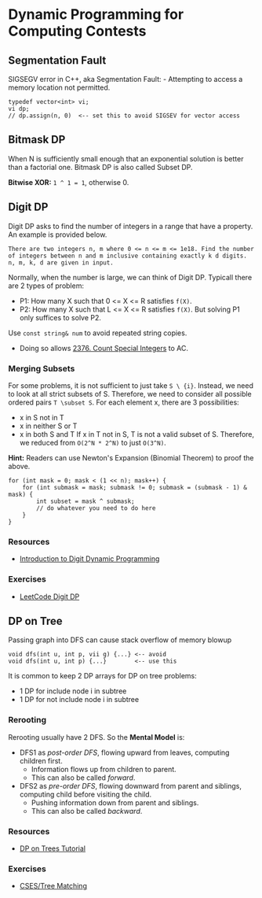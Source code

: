 # Dynamic Programming for Computing Contests

## Segmentation Fault
SIGSEGV error in C++, aka Segmentation Fault: 
    - Attempting to access a memory location not permitted.
```
typedef vector<int> vi;
vi dp;
// dp.assign(n, 0)  <-- set this to avoid SIGSEV for vector access
```

## Bitmask DP
When N is sufficiently small enough that an exponential solution is better than a factorial one. Bitmask DP is also called Subset DP.

**Bitwise XOR:** `1 ^ 1 = 1`, otherwise 0.

## Digit DP
Digit DP asks to find the number of integers in a range that have a property. An example is provided below.
```
There are two integers n, m where 0 <= n <= m <= 1e18. Find the number of integers between n and m inclusive containing exactly k d digits. n, m, k, d are given in input.
```
Normally, when the number is large, we can think of Digit DP.
Typicall there are 2 types of problem:
- P1: How many X such that 0 <= X <= R satisfies `f(X)`.
- P2: How many X such that L <= X <= R satisfies `f(X)`.
But solving P1 only suffices to solve P2.

Use `const string& num` to avoid repeated string copies.
- Doing so allows [2376. Count Special Integers](https://leetcode.com/problems/count-special-integers/description/) to AC.

### Merging Subsets
For some problems, it is not sufficient to just take `S \ {i}`. Instead, we need to look at all strict subsets of S. Therefore, we need to consider all possible ordered pairs `T \subset S`. For each element x, there are 3 possibilities:
- x in S not in T
- x in neither S or T
- x in both S and T
If x in T not in S, T is not a valid subset of S.
Therefore, we reduced from `O(2^N * 2^N)` to just `O(3^N)`.

**Hint:** Readers can use Newton's Expansion (Binomial Theorem) to proof the above. 
```
for (int mask = 0; mask < (1 << n); mask++) {
	for (int submask = mask; submask != 0; submask = (submask - 1) & mask) {
		int subset = mask ^ submask;
		// do whatever you need to do here
	}
}
```

### Resources
- [Introduction to Digit Dynamic Programming](https://www.youtube.com/watch?v=heUFId6Qd1A)

### Exercises
- [LeetCode Digit DP](https://leetcode.com/problem-list/r6yc959s/)

## DP on Tree
Passing graph into DFS can cause stack overflow of memory blowup
```
void dfs(int u, int p, vii g) {...} <-- avoid
void dfs(int u, int p) {...}        <-- use this
```
It is common to keep 2 DP arrays for DP on tree problems:
- 1 DP for include node i in subtree
- 1 DP for not include node i in subtree 
### Rerooting
Rerooting usually have 2 DFS. So the **Mental Model** is:
- DFS1 as *post-order DFS*, flowing upward from leaves, computing children first.
    - Information flows up from children to parent.
    - This can also be called *forward*.
- DFS2 as *pre-order DFS*, flowing downward from parent and siblings, computing child before visiting the child. 
    - Pushing information down from parent and siblings.
    - This can also be called *backward*.
### Resources
- [DP on Trees Tutorial](https://codeforces.com/blog/entry/20935)
### Exercises
- [CSES/Tree Matching](https://cses.fi/problemset/task/1130)